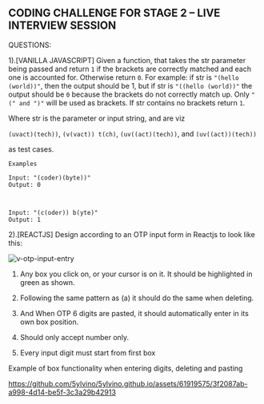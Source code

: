## CODING CHALLENGE FOR STAGE 2 – LIVE INTERVIEW SESSION 

QUESTIONS: 

1).[VANILLA JAVASCRIPT] Given a function, that takes the str parameter being passed and return `1` if the brackets are correctly matched and each one is accounted for. Otherwise return `0`. For example: if str is `"(hello (world))"`, then the output should be 1, but if str is `"((hello (world))"` the output should be `0` because the brackets do not correctly match up. Only `"(" and ")"` will be used as brackets. If str contains no brackets return `1`.  

Where str is the parameter or input string, and are viz  

```(uvact)(tech))```, ```(v(vact)) t(ch)```, ```(uv((act)(tech))```, and ```(uv((act))(tech))```

as test cases. 

```
Examples 

Input: "(coder)(byte))" 
Output: 0 

 

Input: "(c(oder)) b(yte)" 
Output: 1
```


2).[REACTJS] Design according to an OTP input form in Reactjs to look like this: 


![v-otp-input-entry](https://github.com/5ylvino/5ylvino.github.io/assets/61919575/25c4deb2-4620-4927-b11f-81e8d586eb92)


1. Any box you click on, or your cursor is on it. It should be highlighted in green as shown. 
 
1. Following the same pattern as (a) it should do the same when deleting. 

1. And When OTP 6 digits are pasted, it should automatically enter in its own box position. 

1. Should only accept number only.  

1. Every input digit must start from first box

Example of box functionality when entering digits, deleting and pasting

https://github.com/5ylvino/5ylvino.github.io/assets/61919575/3f2087ab-a998-4d14-be5f-3c3a29b42913


